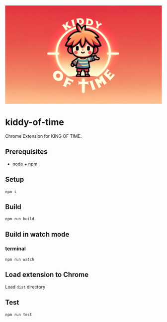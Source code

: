 <p align="center">
  <img src="images/eyecatch.png" alt="eyecatch" width="600">
</p>

# kiddy-of-time

Chrome Extension for KING OF TIME.

## Prerequisites

* [node + npm](https://nodejs.org/)

## Setup

```
npm i
```

## Build

```
npm run build
```

## Build in watch mode

### terminal

```
npm run watch
```

## Load extension to Chrome

Load `dist` directory

## Test
```
npm run test
```
